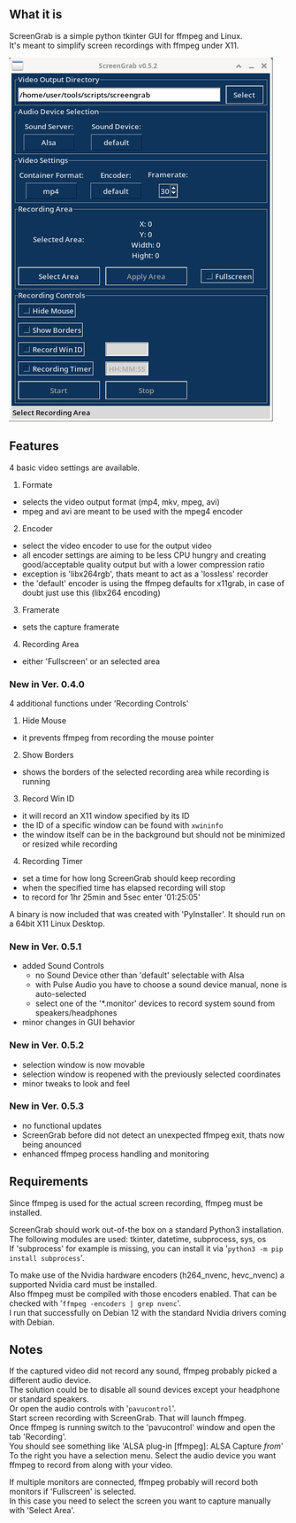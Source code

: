 ## What it is
  
ScreenGrab is a simple python tkinter GUI for ffmpeg and Linux.  
It's meant to simplify screen recordings with ffmpeg under X11.  
  
![Screesnhot](assets/Screenshot.png)
  
## Features
  
4 basic video settings are available.
  
1. Formate
 * selects the video output format (mp4, mkv, mpeg, avi)
 * mpeg and avi are meant to be used with the mpeg4 encoder
2. Encoder
 * select the video encoder to use for the output video
 * all encoder settings are aiming to be less CPU hungry and creating good/acceptable quality output but with a lower compression ratio
 * exception is 'libx264rgb', thats meant to act as a 'lossless' recorder
 * the 'default' encoder is using the ffmpeg defaults for x11grab, in case of doubt just use this (libx264 encoding)
3. Framerate
 * sets the capture framerate
4. Recording Area
 * either 'Fullscreen' or an selected area
  
### New in Ver. 0.4.0
  
4 additional functions under 'Recording Controls'
  
1. Hide Mouse
 * it prevents ffmpeg from recording the mouse pointer
2. Show Borders
 * shows the borders of the selected recording area while recording is running
3. Record Win ID
 * it will record an X11 window specified by its ID
 * the ID of a specific window can be found with `xwininfo`
 * the window itself can be in the background but should not be minimized or resized while recording
4. Recording Timer
 * set a time for how long ScreenGrab should keep recording
 * when the specified time has elapsed recording will stop
 * to record for 1hr 25min and 5sec enter '01:25:05'
  
A binary is now included that was created with 'PyInstaller'.
It should run on a 64bit X11 Linux Desktop.
  
### New in Ver. 0.5.1  
  
* added Sound Controls  
  - no Sound Device other than 'default' selectable with Alsa  
  - with Pulse Audio you have to choose a sound device manual, none is auto-selected  
  - select one of the '*.monitor' devices to record system sound from speakers/headphones  
* minor changes in GUI behavior  
  
### New in Ver. 0.5.2  
  
* selection window is now movable  
* selection window is reopened with the previously selected coordinates  
* minor tweaks to look and feel  
  
### New in Ver. 0.5.3 

* no functional updates  
* ScreenGrab before did not detect an unexpected ffmpeg exit, thats now being anounced  
* enhanced ffmpeg process handling and monitoring  
  
## Requirements

Since ffmpeg is used for the actual screen recording, ffmpeg must be installed.  

ScreenGrab should work out-of-the box on a standard Python3 installation.  
The following modules are used: tkinter, datetime, subprocess, sys, os  
If 'subprocess' for example is missing, you can install it via '`python3 -m pip install subprocess`'.  
  
To make use of the Nvidia hardware encoders (h264\_nvenc, hevc\_nvenc) a supported Nvidia card must be installed.  
Also ffmpeg must be compiled with those encoders enabled. That can be checked with '`ffmpeg -encoders | grep nvenc`'.  
I run that successfully on Debian 12 with the standard Nvidia drivers coming with Debian.  
  
  
## Notes
  
If the captured video did not record any sound, ffmpeg probably picked a different audio device.  
The solution could be to disable all sound devices except your headphone or standard speakers.  
Or open the audio controls with '`pavucontrol`'.  
Start screen recording with ScreenGrab. That will launch ffmpeg.  
Once ffmpeg is running switch to the 'pavucontrol' window and open the tab 'Recording'.  
You should see something like 'ALSA plug-in [ffmpeg]: ALSA Capture *from*'  
To the right you have a selection menu. Select the audio device you want ffmpeg to record from along with your video.  
  
If multiple monitors are connected, ffmpeg probably will record both monitors if 'Fullscreen' is selected.  
In this case you need to select the screen you want to capture manually with 'Select Area'.  